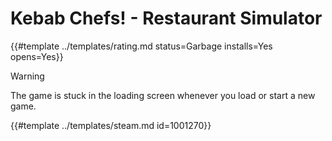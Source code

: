 # Kebab Chefs! - Restaurant Simulator
<!-- script:Aliases [] -->

{{#template ../templates/rating.md status=Garbage installs=Yes opens=Yes}}

> [!WARNING]
> The game is stuck in the loading screen whenever you load or start a new game.

{{#template ../templates/steam.md id=1001270}}

